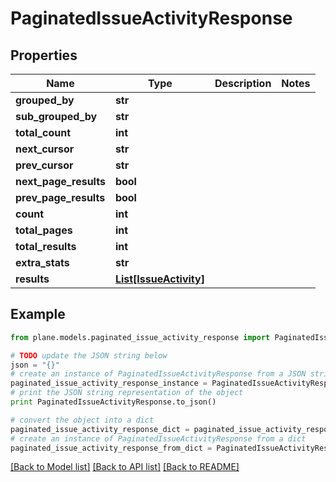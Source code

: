 # PaginatedIssueActivityResponse


## Properties
Name | Type | Description | Notes
------------ | ------------- | ------------- | -------------
**grouped_by** | **str** |  | 
**sub_grouped_by** | **str** |  | 
**total_count** | **int** |  | 
**next_cursor** | **str** |  | 
**prev_cursor** | **str** |  | 
**next_page_results** | **bool** |  | 
**prev_page_results** | **bool** |  | 
**count** | **int** |  | 
**total_pages** | **int** |  | 
**total_results** | **int** |  | 
**extra_stats** | **str** |  | 
**results** | [**List[IssueActivity]**](IssueActivity.md) |  | 

## Example

```python
from plane.models.paginated_issue_activity_response import PaginatedIssueActivityResponse

# TODO update the JSON string below
json = "{}"
# create an instance of PaginatedIssueActivityResponse from a JSON string
paginated_issue_activity_response_instance = PaginatedIssueActivityResponse.from_json(json)
# print the JSON string representation of the object
print PaginatedIssueActivityResponse.to_json()

# convert the object into a dict
paginated_issue_activity_response_dict = paginated_issue_activity_response_instance.to_dict()
# create an instance of PaginatedIssueActivityResponse from a dict
paginated_issue_activity_response_from_dict = PaginatedIssueActivityResponse.from_dict(paginated_issue_activity_response_dict)
```
[[Back to Model list]](../README.md#documentation-for-models) [[Back to API list]](../README.md#documentation-for-api-endpoints) [[Back to README]](../README.md)


